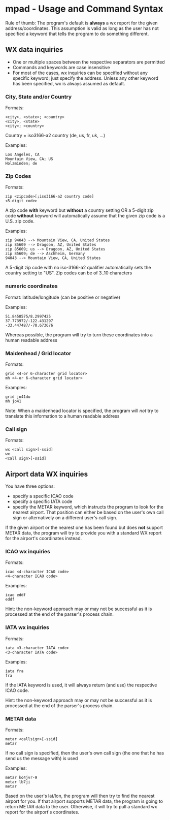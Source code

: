 # mpad - Usage and Command Syntax

Rule of thumb: The program's default is __always__ a wx report for the given address/coordinates. This assumption is valid as long as the user has not specified a keyword that tells the program to do something different.


## WX data inquiries

- One or multiple spaces between the respective separators are permitted
- Commands and keywords are case insensitive
- For most of the cases, wx inquiries can be specified without any specific keyword; just specify the address. Unless any other keyword has been specified, wx is always assumed as default.

### City, State and/or Country

Formats:

```
<city>, <state>; <country>
<city>, <state>
<city>; <country>
```

Country = iso3166-a2 country (de, us, fr, uk, ...)

Examples:

```
Los Angeles, CA
Mountain View, CA; US
Holzminden; de
```

### Zip Codes

Formats:
```
zip <zipcode>[;iso3166-a2 country code]
<5-digit code>
```
A zip code __with__ keyword but __without__ a country setting OR a 5-digit zip code __without__ keyword will automatically assume that the given zip code is a U.S. zip code. 

Examples:
```
zip 94043 --> Mountain View, CA, United States
zip 85609 --> Dragoon, AZ, United States
zip 85609; us --> Dragoon, AZ, United States
zip 85609; de --> Aschheim, Germany
94043 --> Mountain View, CA, United States
```

A 5-digit zip code with no iso-3166-a2 qualifier automatically sets the country setting to "US". 
Zip codes can be of 3..10 characters

### numeric coordinates
Format: latitude/longitude (can be positive or negative)

Examples:
```
51.8458575/8.2997425
37.773972/-122.431297
-33.447487/-70.673676
```
Whereas possible, the program will try to turn these coordinates into a human readable address

### Maidenhead / Grid locator
Formats:
```
grid <4-or 6-character grid locator>
mh <4-or 6-character grid locator>
```

Examples:
```
grid jo41du
mh jo41
```
Note: When a maidenhead locator is specified, the program will _not_ try to translate this information to a human readable address

### Call sign

Formats:
```
wx <call sign>[-ssid]
wx
<call sign>[-ssid]
```

## Airport data WX inquiries

You have three options:

- specify a specific ICAO code
- specify a specific IATA code
- specify the METAR keyword, which instructs the program to look for the nearest airport. That position can either be based on the user's own call sign or alternatively on a different user's call sign.

If the given airport or the nearest one has been found but does __not__ support METAR data, the program will try to provide you with a standard WX report for the airport's coordinates instead.

### ICAO wx inquiries

Formats:
```
icao <4-character ICAO code>
<4-character ICAO code>
```

Examples:
```
icao eddf
eddf
```

Hint: the non-keyword approach may or may not be successful as it is processed at the end of the parser's process chain.

### IATA wx inquiries

Formats:
```
iata <3-character IATA code>
<3-character IATA code>
```

Examples:
```
iata fra
fra
```
If the IATA keyword is used, it will always return (and use) the respective ICAO code.

Hint: the non-keyword approach may or may not be successful as it is processed at the end of the parser's process chain.

### METAR data

Formats:
```
metar <callsign>[-ssid]
metar
```
If no call sign is specified, then the user's own call sign (the one that he has send us the message with) is used

Examples:
```
metar ko4jvr-9
metar lb7ji
metar 
```

Based on the user's lat/lon, the program will then try to find the nearest airport for you. If that airport supports METAR data, the program is going to return METAR data to the user. Otherwise, it will try to pull a standard wx report for the airport's coordinates.

